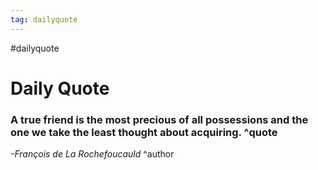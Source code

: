 ```yaml
---
tag: dailyquote
---
```


#dailyquote

# Daily Quote

### A true friend is the most precious of all possessions and the one we take the least thought about acquiring. ^quote
*-François de La Rochefoucauld* ^author
